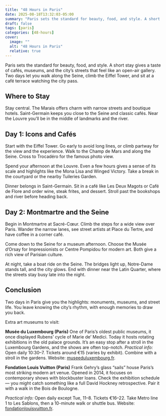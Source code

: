 ```yaml
---
title: "48 Hours in Paris"
date: 2025-08-18T13:32:03-05:00
summary: "Paris sets the standard for beauty, food, and style. A short stay gives a taste of cafés, museums, and the city’s streets that feel like an open-air gallery. Two days let you walk along the Seine, climb the Eiffel Tower, and sit at a café terrace watching the city pass."
draft: false
tags: [paris]
categories: [48-hours]
cover:
  image: ""
  alt: "48 Hours in Paris"
  relative: true
---
```


Paris sets the standard for beauty, food, and style. A short stay gives a taste of cafés, museums, and the city’s streets that feel like an open-air gallery. Two days let you walk along the Seine, climb the Eiffel Tower, and sit at a café terrace watching the city pass.

## Where to Stay

Stay central. The Marais offers charm with narrow streets and boutique hotels. Saint-Germain keeps you close to the Seine and classic cafés. Near the Louvre you’ll be in the middle of landmarks and the river.

## Day 1: Icons and Cafés

Start with the Eiffel Tower. Go early to avoid long lines, or climb partway for the view and the experience. Walk to the Champ de Mars and along the Seine. Cross to Trocadéro for the famous photo view.

Spend your afternoon at the Louvre. Even a few hours gives a sense of its scale and highlights like the Mona Lisa and Winged Victory. Take a break in the courtyard or the nearby Tuileries Garden.

Dinner belongs in Saint-Germain. Sit in a café like Les Deux Magots or Café de Flore and order wine, steak frites, and dessert. Stroll past the bookshops and river before heading back.

## Day 2: Montmartre and the Seine

Begin in Montmartre at Sacré-Cœur. Climb the steps for a wide view over Paris. Wander the narrow lanes, see street artists at Place du Tertre, and have coffee in a corner café.

Come down to the Seine for a museum afternoon. Choose the Musée d’Orsay for Impressionists or Centre Pompidou for modern art. Both give a rich view of Parisian culture.

At night, take a boat ride on the Seine. The bridges light up, Notre-Dame stands tall, and the city glows. End with dinner near the Latin Quarter, where the streets stay busy late into the night.

## Conclusion

Two days in Paris give you the highlights: monuments, museums, and street life. You leave knowing the city’s rhythm, with enough memories to draw you back.


Extra art museums to visit:

**Musée du Luxembourg (Paris)**
One of Paris’s oldest public museums, it once displayed Rubens’ cycle of Marie de’ Medici. Today it hosts rotating exhibitions in the old palace grounds.
It’s an easy stop after a stroll in the Luxembourg Gardens, and the shows are often top-notch.
*Practical info:* Open daily 10:30–7. Tickets around €15 (varies by exhibit). Combine with a stroll in the gardens. Website: [museeduluxembourg.fr](https://museeduluxembourg.fr).



**Fondation Louis Vuitton (Paris)**
Frank Gehry’s glass “sails” house Paris’s most striking modern art venue. Opened in 2014, it focuses on contemporary shows with blockbuster loans.
Check the exhibition schedule — you might catch something like a full David Hockney retrospective. Pair it with a walk in the Bois de Boulogne.


*Practical info:* Open daily except Tue, 11–8. Tickets €16–22. Take Metro line 1 to Les Sablons, then a 10-minute walk or shuttle bus. Website: [fondationlouisvuitton.fr](https://www.fondationlouisvuitton.fr/en).


